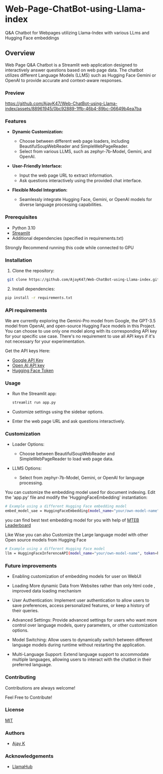 # Web-Page-ChatBot-using-Llama-index
Q&A Chatbot for Webpages utilizing Llama-Index with various LLms and Hugging Face embeddings

## Overview
Web Page Q&A Chatbot is a Streamlit web application designed to interactively answer questions based on web page data. The chatbot utilizes different Language Models (LLMS) such as Hugging Face Gemini or OpenAI to provide accurate and context-aware responses.

### Preview

https://github.com/AjayK47/Web-ChatBot-using-Llama-index/assets/88961945/0bc92889-1ffb-46b4-89bc-06649b4ea7ba

### Features

- **Dynamic Customization:**
  - Choose between different web page loaders, including BeautifulSoupWebReader and SimpleWebPageReader.
  - Select from various LLMS, such as zephyr-7b-Model, Gemini, and OpenAI.

- **User-Friendly Interface:**
  - Input the web page URL to extract information.
  - Ask questions interactively using the provided chat interface.

- **Flexible Model Integration:**
  - Seamlessly integrate Hugging Face, Gemini, or OpenAI models for diverse language processing capabilities.

### Prerequisites

- Python 3.10
- [Streamlit](https://streamlit.io/)
- Additional dependencies (specified in requirements.txt)

Strongly Recommend running this code while connected to GPU

### Installation

1. Clone the repository:

  ```bash
   git clone https://github.com/AjayK47/Web-ChatBot-using-Llama-index.git
   ```

2. Install dependencies:
  ```bash
  pip install -r requirements.txt
  ```

### API requirements

We are currently exploring the Gemini-Pro model from Google, the GPT-3.5 model from OpenAI, and open-source Hugging Face models in this Project. You can choose to use only one model along with its corresponding API key for your specific use case. There's no requirement to use all API keys if it's not necessary for your experimentation.

Get the API keys Here:

- [Google API Key](https://ai.google.dev/)
- [Open AI API key](https://openai.com/)
- [Hugging Face Token](https://huggingface.co/settings/tokens)

### Usage

- Run the Streamlit app:
  
  ```bash
  streamlit run app.py
  ```
- Customize settings using the sidebar options.
- Enter the web page URL and ask questions interactively.

### Customization

- Loader Options:
    - Choose between BeautifulSoupWebReader and SimpleWebPageReader to load web page data.

- LLMS Options:
    - Select from zephyr-7b-Model, Gemini, or OpenAI for language processing.

You can customize the embedding model used for document indexing. Edit the 'app.py' file and modify the 'HuggingFaceEmbedding' instantiation:

```bash
# Example using a different Hugging Face embedding model
embed_model_uae = HuggingFaceEmbedding(model_name="your/own-model-name")
```
you can find best text embedding model for you with help of 
[MTEB Leaderboard](https://huggingface.co/spaces/mteb/leaderboard)

Like Wise you can also Customize the Large language model with other Open source models from Hugging Face

```bash
# Example using a different Hugging Face model
llm = HuggingFaceInferenceAPI(model_name="your/own-model-name", token=hf_token)
```

### Future improvements

- Enabling customization of embedding models for user on WebUI

- Loading More dynamic Data from Websites rather than only html code , improved data loading mechanism

- User Authentication: Implement user authentication to allow users to save preferences, access personalized features, or keep a history of their queries.

- Advanced Settings: Provide advanced settings for users who want more control over language models, query parameters, or other customization options.

- Model Switching: Allow users to dynamically switch between different language models during runtime without restarting the application.

- Multi-Language Support: Extend language support to accommodate multiple languages, allowing users to interact with the chatbot in their preferred language.

### Contributing

Contributions are always welcome!

Feel Free to Contribute!

### License

[MIT](https://choosealicense.com/licenses/mit/)

### Authors

- [Ajay K](https://www.github.com/AjayK47)

### Acknowledgements

- [LlamaHub](https://llamahub.ai/)
